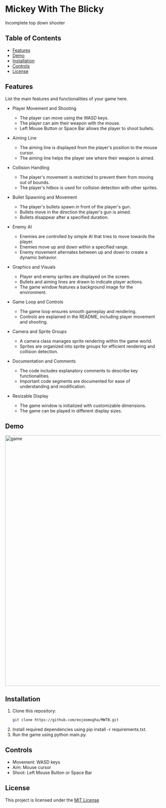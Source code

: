 # Mickey With The Blicky

Incomplete top down shooter

## Table of Contents

- [Features](#features)
- [Demo](#demo)
- [Installation](#installation)
- [Controls](#controls)
- [License](#license)

## Features

List the main features and functionalities of your game here.

- Player Movement and Shooting
  - The player can move using the WASD keys.
  - The player can aim their weapon with the mouse.
  - Left Mouse Button or Space Bar allows the player to shoot bullets.

- Aiming Line
  - The aiming line is displayed from the player's position to the mouse cursor.
  - The aiming line helps the player see where their weapon is aimed.

- Collision Handling
  - The player's movement is restricted to prevent them from moving out of bounds.
  - The player's hitbox is used for collision detection with other sprites.

- Bullet Spawning and Movement
  - The player's bullets spawn in front of the player's gun.
  - Bullets move in the direction the player's gun is aimed.
  - Bullets disappear after a specified duration.

- Enemy AI
  - Enemies are controlled by simple AI that tries to move towards the player.
  - Enemies move up and down within a specified range.
  - Enemy movement alternates between up and down to create a dynamic behavior.

- Graphics and Visuals
  - Player and enemy sprites are displayed on the screen.
  - Bullets and aiming lines are drawn to indicate player actions.
  - The game window features a background image for the environment.

- Game Loop and Controls
  - The game loop ensures smooth gameplay and rendering.
  - Controls are explained in the README, including player movement and shooting.

- Camera and Sprite Groups
  - A camera class manages sprite rendering within the game world.
  - Sprites are organized into sprite groups for efficient rendering and collision detection.

- Documentation and Comments
  - The code includes explanatory comments to describe key functionalities.
  - Important code segments are documented for ease of understanding and modification.

- Resizable Display
  - The game window is initialized with customizable dimensions.
  - The game can be played in different display sizes.

## Demo

<img width="812" alt="game" src="https://github.com/eojeomogha/MWTB/assets/134320691/302c257e-9503-46cc-b04c-43d164ad8bf8">

## Installation

1. Clone this repository:
   ```sh
   git clone https://github.com/eojeomogha/MWTB.git
2. Install required dependencies using pip install -r requirements.txt.
3. Run the game using python main.py.

## Controls

- Movement: WASD keys
- Aim: Mouse cursor
- Shoot: Left Mouse Button or Space Bar

## License
This project is licensed under the [MIT License](https://chat.openai.com/c/LICENSE)

